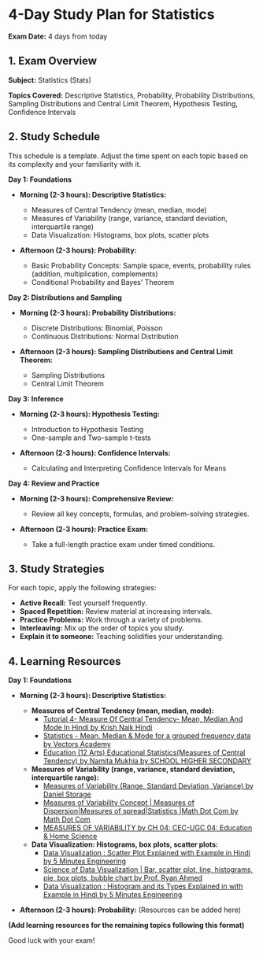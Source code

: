 # 4-Day Study Plan for Statistics

**Exam Date:** 4 days from today

## 1. Exam Overview

**Subject:** Statistics (Stats)

**Topics Covered:**  Descriptive Statistics, Probability, Probability Distributions, Sampling Distributions and Central Limit Theorem, Hypothesis Testing, Confidence Intervals

## 2. Study Schedule

This schedule is a template. Adjust the time spent on each topic based on its complexity and your familiarity with it.

**Day 1: Foundations**

*   **Morning (2-3 hours): Descriptive Statistics:**
    *   Measures of Central Tendency (mean, median, mode)
    *   Measures of Variability (range, variance, standard deviation, interquartile range)
    *   Data Visualization: Histograms, box plots, scatter plots

*   **Afternoon (2-3 hours): Probability:**
    *   Basic Probability Concepts: Sample space, events, probability rules (addition, multiplication, complements)
    *   Conditional Probability and Bayes' Theorem

**Day 2: Distributions and Sampling**

*   **Morning (2-3 hours): Probability Distributions:**
    *   Discrete Distributions: Binomial, Poisson
    *   Continuous Distributions: Normal Distribution

*   **Afternoon (2-3 hours): Sampling Distributions and Central Limit Theorem:**
    *   Sampling Distributions
    *   Central Limit Theorem

**Day 3: Inference**

*   **Morning (2-3 hours): Hypothesis Testing:**
    *   Introduction to Hypothesis Testing
    *   One-sample and Two-sample t-tests

*   **Afternoon (2-3 hours): Confidence Intervals:**
    *   Calculating and Interpreting Confidence Intervals for Means

**Day 4: Review and Practice**

*   **Morning (2-3 hours): Comprehensive Review:**
    *   Review all key concepts, formulas, and problem-solving strategies.

*   **Afternoon (2-3 hours): Practice Exam:**
    *   Take a full-length practice exam under timed conditions.


## 3. Study Strategies

For each topic, apply the following strategies:

*   **Active Recall:** Test yourself frequently.
*   **Spaced Repetition:** Review material at increasing intervals.
*   **Practice Problems:** Work through a variety of problems.
*   **Interleaving:** Mix up the order of topics you study.
*   **Explain it to someone:**  Teaching solidifies your understanding.

## 4. Learning Resources

**Day 1: Foundations**

*   **Morning (2-3 hours): Descriptive Statistics:**
    *   **Measures of Central Tendency (mean, median, mode):**
        *   [Tutorial 4- Measure Of Central Tendency- Mean, Median And Mode In Hindi by Krish Naik Hindi](https://www.youtube.com/watch?v=X48cZ6DGaSw)
        *   [Statistics - Mean, Median &amp; Mode for a grouped frequency data by Vectors Academy](https://www.youtube.com/watch?v=RALOqYe9JEI)
        *   [Education (12 Arts) Educational Statistics(Measures of Central Tendency) by Namita Mukhia by SCHOOL HIGHER SECONDARY](https://www.youtube.com/watch?v=s5a2RH-Rujk)
    *   **Measures of Variability (range, variance, standard deviation, interquartile range):**
        *   [Measures of Variability (Range, Standard Deviation, Variance) by Daniel Storage](https://www.youtube.com/watch?v=s7WTQ0H0Acc)
        *   [Measures of Variability Concept | Measures of Dispersion|Measures of spread|Statistics |Math Dot Com by Math Dot Com](https://www.youtube.com/watch?v=OmdH1WooKXM)
        *   [MEASURES OF VARIABILITY by CH 04: CEC-UGC 04: Education & Home Science](https://www.youtube.com/watch?v=EU7M9MWRZJc)
    *   **Data Visualization: Histograms, box plots, scatter plots:**
        *   [Data Visualization : Scatter Plot Explained with Example in Hindi by 5 Minutes Engineering](https://www.youtube.com/watch?v=aWmHYYQJukk)
        *   [Science of Data Visualization | Bar, scatter plot, line, histograms, pie, box plots, bubble chart by Prof. Ryan Ahmed](https://www.youtube.com/watch?v=csXmVBw8cdo)
        *   [Data Visualization : Histogram and its Types Explained in with Example in Hindi by 5 Minutes Engineering](https://www.youtube.com/watch?v=2D5PswC7JBc)

*   **Afternoon (2-3 hours): Probability:** (Resources can be added here)

**(Add learning resources for the remaining topics following this format)**


Good luck with your exam!